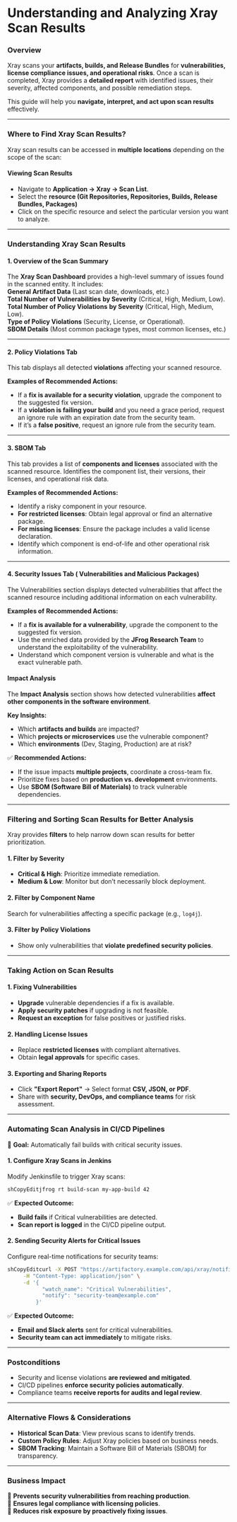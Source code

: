 # Understanding and Analyzing Xray Scan Results

### **Overview**

Xray scans your **artifacts, builds, and Release Bundles** for **vulnerabilities, license compliance issues, and operational risks**. Once a scan is completed, Xray provides a **detailed report** with identified issues, their severity, affected components, and possible remediation steps.

This guide will help you **navigate, interpret, and act upon scan results** effectively.

***

### **Where to Find Xray Scan Results?**

Xray scan results can be accessed in **multiple locations** depending on the scope of the scan:

#### &#x20;**Viewing Scan Results**

* Navigate to **Application -> Xray -> Scan List**.
* Select the **resource (Git Repositories, Repositories, Builds, Release Bundles, Packages)**&#x20;
* Click on the specific resource and select the particular version you want to analyze.

***

### **Understanding Xray Scan Results**

#### **1. Overview of the Scan Summary**

The **Xray Scan Dashboard** provides a high-level summary of issues found in the scanned entity. It includes:\
**General Artifact Data** (Last scan date, downloads, etc.)\
**Total Number of Vulnerabilities** **by Severity** (Critical, High, Medium, Low).\
**Total Number of Policy Violations** **by Severity** (Critical, High, Medium, Low).\
**Type of Policy Violations** (Security, License, or Operational).\
**SBOM Details** (Most common package types, most common licenses, etc.)

***

#### **2. Policy Violations Tab**

This tab displays all detected **violations** affecting your scanned resource.

**Examples of Recommended Actions:**

* If a **fix is available for a security violation**, upgrade the component to the suggested fix version.
* If a **violation is failing your build** and you need a grace period, request an ignore rule with an expiration date from the security team.&#x20;
* If it’s a **false positive**, request an ignore rule from the security team.

***

#### **3. SBOM Tab**

This tab provides a list of **components and licenses** associated with the scanned resource. Identifies the component list, their versions, their licenses, and operational risk data.&#x20;

**Examples of** **Recommended Actions:**

* Identify a risky component in your resource.&#x20;
* **For restricted licenses**: Obtain legal approval or find an alternative package.
* **For missing licenses**: Ensure the package includes a valid license declaration.
* Identify which component is end-of-life and other operational risk information.&#x20;

***

#### **4. Security Issues Tab ( Vulnerabilities and Malicious Packages)**

The Vulnerabilities section displays detected vulnerabilities that affect the scanned resource including additional information on each vulnerability.&#x20;

**Examples of** **Recommended Actions:**

* If a **fix is available for a vulnerability**, upgrade the component to the suggested fix version.
* Use the enriched data provided by the **JFrog Research Team** to understand the exploitability of the vulnerability.&#x20;
* Understand which component version is vulnerable and what is the exact vulnerable path.&#x20;

#### &#x20;**Impact Analysis**&#x20;

The **Impact Analysis** section shows how detected vulnerabilities **affect other components in the software environment**.

**Key Insights:**

* Which **artifacts and builds** are impacted?
* Which **projects or microservices** use the vulnerable component?
* Which **environments** (Dev, Staging, Production) are at risk?

✅ **Recommended Actions:**

* If the issue impacts **multiple projects**, coordinate a cross-team fix.
* Prioritize fixes based on **production vs. development** environments.
* Use **SBOM (Software Bill of Materials)** to track vulnerable dependencies.

***

### **Filtering and Sorting Scan Results for Better Analysis**

Xray provides **filters** to help narrow down scan results for better prioritization.

#### **1. Filter by Severity**

* **Critical & High**: Prioritize immediate remediation.
* **Medium & Low**: Monitor but don’t necessarily block deployment.

#### **2. Filter by Component Name**

Search for vulnerabilities affecting a specific package (e.g., `log4j`).

#### **3. Filter by Policy Violations**

* Show only vulnerabilities that **violate predefined security policies**.

***

### **Taking Action on Scan Results**

#### **1. Fixing Vulnerabilities**

* **Upgrade** vulnerable dependencies if a fix is available.
* **Apply security patches** if upgrading is not feasible.
* **Request an exception** for false positives or justified risks.

#### **2. Handling License Issues**

* Replace **restricted licenses** with compliant alternatives.
* Obtain **legal approvals** for specific cases.

#### **3. Exporting and Sharing Reports**

* Click **"Export Report"** → Select format **CSV, JSON, or PDF**.
* Share with **security, DevOps, and compliance teams** for risk assessment.

***

### **Automating Scan Analysis in CI/CD Pipelines**

📌 **Goal:** Automatically fail builds with critical security issues.

#### **1. Configure Xray Scans in Jenkins**

Modify Jenkinsfile to trigger Xray scans:

```sh
shCopyEditjfrog rt build-scan my-app-build 42
```

✅ **Expected Outcome:**

* **Build fails** if Critical vulnerabilities are detected.
* **Scan report is logged** in the CI/CD pipeline output.

#### **2. Sending Security Alerts for Critical Issues**

Configure real-time notifications for security teams:

```sh
shCopyEditcurl -X POST "https://artifactory.example.com/api/xray/notifications" \
     -H "Content-Type: application/json" \
     -d '{
           "watch_name": "Critical Vulnerabilities",
           "notify": "security-team@example.com"
         }'
```

✅ **Expected Outcome:**

* **Email and Slack alerts** sent for critical vulnerabilities.
* **Security team can act immediately** to mitigate risks.

***

### **Postconditions**

* Security and license violations **are reviewed and mitigated**.
* CI/CD pipelines **enforce security policies automatically**.
* Compliance teams **receive reports for audits and legal review**.

***

### **Alternative Flows & Considerations**

* **Historical Scan Data**: View previous scans to identify trends.
* **Custom Policy Rules**: Adjust Xray policies based on business needs.
* **SBOM Tracking**: Maintain a Software Bill of Materials (SBOM) for transparency.

***

### **Business Impact**

🔹 **Prevents security vulnerabilities from reaching production**.\
🔹 **Ensures legal compliance with licensing policies**.\
🔹 **Reduces risk exposure by proactively fixing issues**.

